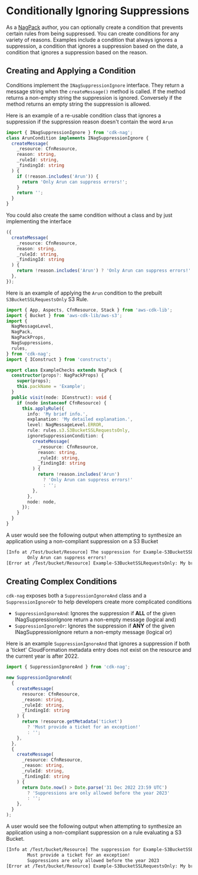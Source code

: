 <!--
Copyright Amazon.com, Inc. or its affiliates. All Rights Reserved.
SPDX-License-Identifier: Apache-2.0
-->

# Conditionally Ignoring Suppressions

As a [NagPack](./NagPack.md) author, you can optionally create a condition that prevents certain rules from being suppressed. You can create conditions for any variety of reasons. Examples include a condition that always ignores a suppression, a condition that ignores a suppression based on the date, a condition that ignores a suppression based on the reason.

## Creating and Applying a Condition

Conditions implement the `INagSuppressionIgnore` interface. They return a message string when the `createMessage()` method is called. If the method returns a non-empty string the suppression is ignored. Conversely if the method returns an empty string the suppression is allowed.

Here is an example of a re-usable condition class that ignores a suppression if the suppression reason doesn't contain the word `Arun`

```ts
import { INagSuppressionIgnore } from 'cdk-nag';
class ArunCondition implements INagSuppressionIgnore {
  createMessage(
    _resource: CfnResource,
    reason: string,
    _ruleId: string,
    _findingId: string
  ) {
    if (!reason.includes('Arun')) {
      return 'Only Arun can suppress errors!';
    }
    return '';
  }
}
```

You could also create the same condition without a class and by just implementing the interface

```ts
({
  createMessage(
    _resource: CfnResource,
    reason: string,
    _ruleId: string,
    _findingId: string
  ) {
    return !reason.includes('Arun') ? 'Only Arun can suppress errors!' : '';
  },
});
```

Here is an example of applying the `Arun` condition to the prebuilt `S3BucketSSLRequestsOnly` S3 Rule.

```ts
import { App, Aspects, CfnResource, Stack } from 'aws-cdk-lib';
import { Bucket } from 'aws-cdk-lib/aws-s3';
import {
  NagMessageLevel,
  NagPack,
  NagPackProps,
  NagSuppressions,
  rules,
} from 'cdk-nag';
import { IConstruct } from 'constructs';

export class ExampleChecks extends NagPack {
  constructor(props?: NagPackProps) {
    super(props);
    this.packName = 'Example';
  }
  public visit(node: IConstruct): void {
    if (node instanceof CfnResource) {
      this.applyRule({
        info: 'My brief info.',
        explanation: 'My detailed explanation.',
        level: NagMessageLevel.ERROR,
        rule: rules.s3.S3BucketSSLRequestsOnly,
        ignoreSuppressionCondition: {
          createMessage(
            _resource: CfnResource,
            reason: string,
            _ruleId: string,
            _findingId: string
          ) {
            return !reason.includes('Arun')
              ? 'Only Arun can suppress errors!'
              : '';
          },
        },
        node: node,
      });
    }
  }
}
```

A user would see the following output when attempting to synthesize an application using a non-compliant suppression on a S3 Bucket

```bash
[Info at /Test/bucket/Resource] The suppression for Example-S3BucketSSLRequestsOnly was ignored for the following reason(s).
        Only Arun can suppress errors!
[Error at /Test/bucket/Resource] Example-S3BucketSSLRequestsOnly: My brief info.
```

## Creating Complex Conditions

`cdk-nag` exposes both a `SuppressionIgnoreAnd` class and a `SuppressionIgnoreOr` to help developers create more complicated conditions

- `SuppressionIgnoreAnd`: Ignores the suppression if **ALL** of the given INagSuppressionIgnore return a non-empty message (logical and)
- `SuppressionIgnoreOr`: Ignores the suppression if **ANY** of the given INagSuppressionIgnore return a non-empty message (logical or)

Here is an example `SuppressionIgnoreAnd` that ignores a suppression if both a 'ticket' CloudFormation metadata entry does not exist on the resource and the current year is after 2022.

```ts
import { SuppressionIgnoreAnd } from 'cdk-nag';

new SuppressionIgnoreAnd(
  {
    createMessage(
      resource: CfnResource,
      _reason: string,
      _ruleId: string,
      _findingId: string
    ) {
      return !resource.getMetadata('ticket')
        ? 'Must provide a ticket for an exception!'
        : '';
    },
  },
  {
    createMessage(
      _resource: CfnResource,
      _reason: string,
      _ruleId: string,
      _findingId: string
    ) {
      return Date.now() > Date.parse('31 Dec 2022 23:59 UTC')
        ? 'Suppressions are only allowed before the year 2023'
        : '';
    },
  }
);
```

A user would see the following output when attempting to synthesize an application using a non-compliant suppression on a rule evaluating a S3 Bucket.

```bash
[Info at /Test/bucket/Resource] The suppression for Example-S3BucketSSLRequestsOnly was ignored for the following reason(s).
        Must provide a ticket for an exception!
        Suppressions are only allowed before the year 2023
[Error at /Test/bucket/Resource] Example-S3BucketSSLRequestsOnly: My brief info.
```
